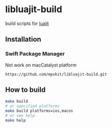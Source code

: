 # libluajit-build

build scripts for [luajit](https://github.com/LuaJIT/LuaJIT.git)

## Installation

### Swift Package Manager

Not work on macCatalyst platform

```
https://github.com/mpvkit/libluajit-build.git
```

## How to build

```bash
make build
# or specified platforms 
make build platforms=ios,macos
# or see help
make help
```